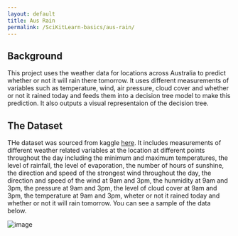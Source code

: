 ```yaml
---
layout: default
title: Aus Rain
permalink: /SciKitLearn-basics/aus-rain/
---
```

## Background
This project uses the weather data for locations across Australia to predict whether or not it will rain there tomorrow. It uses different measurements of variables such as temperature, wind, air pressure, cloud cover and whether or not it rained today and feeds them into a decision tree model to make this prediction. It also outputs a visual representaion of the decision tree.

## The Dataset
THe dataset was sourced from kaggle [here](https://www.kaggle.com/jsphyg/weather-dataset-rattle-package). It includes measurements of different weather related variables at the location at different points throughout the day including the minimum and maximum temperatures, the level of rainfall, the level of evaporation, the number of hours of sunshine, the direction and speed of the strongest wind throughout the day, the direction and speed of the wind at 9am and 3pm, the hunmidity at 9am and 3pm, the pressure at 9am and 3pm, the level of cloud cover at 9am and 3pm, the temperature at 9am and 3pm, wheter or not it rained today and whether or not it will rain tomorrow. You can see a sample of the data below.

![image](https://user-images.githubusercontent.com/18587666/136120538-52d2185b-368f-4a4d-aabf-ac7b2382e096.png)

